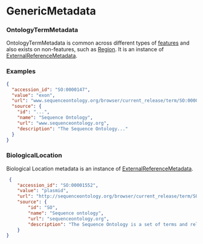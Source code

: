 # GenericMetadata

### OntologyTermMetadata
OntologyTermMetadata is common across different types of [features](./features.md) and also exists on non-features, such as [Region](./region.md). It is an instance of [ExternalReferenceMetadata](./metadata.md).

### Examples

```json
{
  "accession_id": "SO:0000147",
  "value": "exon",
  "url": "www.sequenceontology.org/browser/current_release/term/SO:0000147",
  "source": {
    "id": "...",
    "name": "Sequence Ontology",
    "url": "www.sequenceontology.org",
    "description": "The Sequence Ontology..."
  }
}
```


### BiologicalLocation
Biological Location metadata is an instance of [ExternalReferenceMetadata](./metadata.md).

```json
 {
    "accession_id": "SO:00001552",
    "value": "plasmid",
    "url": "http://sequenceontology.org/browser/current_release/term/SO:00001552",
    "source": {
        "id": "SO",
        "name": "Sequence ontology",
        "url": "sequenceontology.org",
        "description": "The Sequence Ontology is a set of terms and relationships used to describe the features and attributes of biological sequence."
    }
}

```